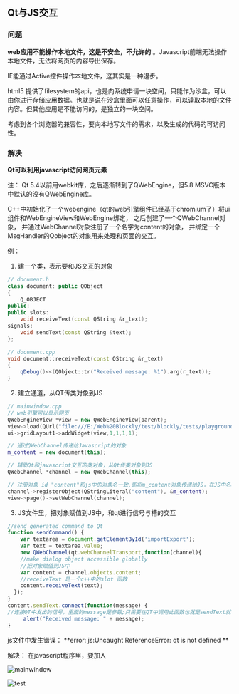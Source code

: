 ## Qt与JS交互

### 问题

**web应用不能操作本地文件，这是不安全，不允许的** 。Javascript前端无法操作本地文件，无法将网页的内容导出保存。

IE能通过Active控件操作本地文件，这其实是一种退步。

html5 提供了filesystem的api，也是向系统申请一块空间，只能作为沙盒，可以由你进行存储应用数据。也就是说在沙盒里面可以任意操作，可以读取本地的文件内容。但其他应用是不能访问的，是独立的一块空间。

考虑到各个浏览器的兼容性，要向本地写文件的需求，以及生成的代码的可访问性。

### 解决

**Qt可以利用javascript访问网页元素**

注： Qt 5.4以前用webkit库，之后逐渐转到了QWebEngine，但5.8 MSVC版本中默认的没有QWebEngine库。

C++中初始化了一个webengine（qt的web引擎组件已经基于chromium了）将ui组件和WebEngineView和WebEngine绑定， 之后创建了一个QWebChannel对象， 并通过WebChannel对象注册了一个名字为content的对象， 并绑定一个MsgHandler的Qobject的对象用来处理和页面的交互。

例：

1. 建一个类，表示要和JS交互的对象

```c++
// document.h
class document: public QObject
{
    Q_OBJECT                             
public:
public slots:
	void receiveText(const QString &r_text);
signals:
    void sendText(const QString &text);
};
```

```c++
// document.cpp
void document::receiveText(const QString &r_text)
{
    qDebug()<<(QObject::tr("Received message: %1").arg(r_text));
}
```

2. 建立通道，从QT传类对象到JS

```c++
// mainwindow.cpp
// web引擎可以显示网页
QWebEngineView *view = new QWebEngineView(parent);
view->load(QUrl("file:///E:/Web%20Blockly/test/blockly/tests/playground.html"));
ui->gridLayout1->addWidget(view,1,1,1,1);

// 通过QWebChannel传递给Javascript的对象
m_content = new document(this);

// 辅助Qt和javascript交互的类对象，从Qt传类对象到JS
QWebChannel *channel = new QWebChannel(this);

// 注册对象 id "content"和js中的对象名一致,即将m_content对象传递给JS，在JS中名称是content
channel->registerObject(QStringLiteral("content"), &m_content);
view->page()->setWebChannel(channel);
```

3.  JS文件里，把对象赋值到JS中，和qt进行信号与槽的交互

```javascript
//send generated command to Qt
function sendCommand() {
    var textarea = document.getElementById('importExport');
    var text = textarea.value;
    new QWebChannel(qt.webChannelTransport,function(channel){
    //make dialog object accessible globally
    //把对象赋值到JS中
    var content = channel.objects.content;
    //receiveText 是一个c++中的slot 函数
    content.receiveText(text);
  });
}			
content.sendText.connect(function(message) {           
//连接QT中发出的信号，里面的message是参数;只需要在QT中调用此函数也就是sendText就可以调用JS函数
     alert("Received message: " + message);    
}
```

js文件中发生错误：  **error: js:Uncaught ReferenceError: qt is not defined ** 

解决： 在javascript程序里，要加入

<script
src="qrc:///qtwebchannel/qwebchannel.js"></script> 

![mainwindow]()

![test]()

